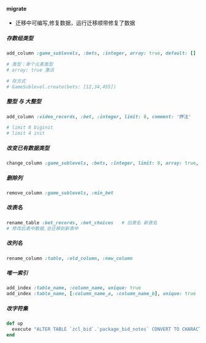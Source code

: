 #### migrate
- 迁移中可编写,修复数据，运行迁移顺带修复了数据
##### 存数组类型
```ruby
add_column :game_sublevels, :bets, :integer, array: true, default: []

# 类型：单个元素类型
# array: true 激活

# 存方式
# GameSublevel.create(bets: [12,34,455])
```

##### 整型 与 大整型
```ruby
add_column :video_records, :bet, :integer, limit: 8, comment: '押注'

# limit 8 biginit
# limit 4 init
```

##### 改变已有数据类型
```ruby
change_column :game_sublevels, :bets, :integer, limit: 8, array: true, comment: '分级赌注列表'
```

##### 删除列
```ruby
remove_column :game_sublevels, :min_bet
```

##### 改表名
```ruby
rename_table :bet_records, :bet_choices   # 旧表名 新表名
# 修改后表中数据,会迁移到新表中
```

##### 改列名
```ruby
rename_column :table, :old_column, :new_column
```

##### 唯一索引
```ruby
add_index :table_name, :column_name, unique: true
add_index :table_name, [:column_name_a, :column_name_b], unique: true  # 多列同时索引
```

##### 改字符集
```ruby
def up
  execute "ALTER TABLE `zcl_bid`.`package_bid_notes` CONVERT TO CHARACTER SET utf8;"
end
```
